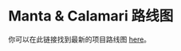 # Manta & Calamari 路线图

你可以在此链接找到最新的项目路线图 [here](https://mantanetwork.notion.site/3b1b61e0aee8484396d674f4653e0813?v=451a4ad2105d4f9cb35fb74680359c1d)。
